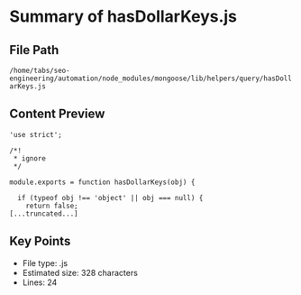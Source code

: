 # Summary of hasDollarKeys.js
  
## File Path
`/home/tabs/seo-engineering/automation/node_modules/mongoose/lib/helpers/query/hasDollarKeys.js`

## Content Preview
```
'use strict';

/*!
 * ignore
 */

module.exports = function hasDollarKeys(obj) {

  if (typeof obj !== 'object' || obj === null) {
    return false;
[...truncated...]
```

## Key Points
- File type: .js
- Estimated size: 328 characters
- Lines: 24
